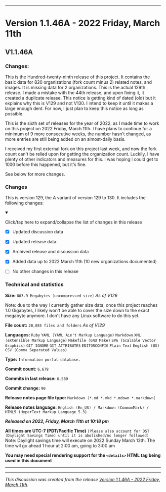 
***

# Version 1.1.46A - 2022 Friday, March 11th

## V1.1.46A

### Changes:

This is the Hundred-twenty-ninth release of this project. It contains the basic data for 820 organizations (fork count minus 2) related notes, and images. It is missing data for 2 organizations. This is the actual 129th release. I made a mistake with the 44th release, and upon fixing it, it created a duplicate release. This notice is getting kind of dated (old) but it explains why this is V129 and not V130. I intend to keep it until it makes a large enough dent. For now, I just plan to keep this notice as long as possible.

This is the sixth set of releases for the year of 2022, as I made time to work on this project on 2022 Friday, March 11th. I have plans to continue for a minimum of 9 more consecutive weeks, the number hasn't changed, as more entries are still being added on an almost-daily basis.

I received my first external fork on this project last week, and now the fork count can't be relied upon for getting the organization count. Luckily, I have plenty of other indicators and measures for this. I was hoping I could get to 1000 before this happened, but it's fine.

See below for more changes.

### Changes

This is version 129, the A variant of version 129 to 130. It includes the following changes:

<details open><summary><p>Click/tap here to expand/collapse the list of changes in this release</p></summary>

- [x] Updated discussion data

- [x] Updated release data

- [x] Archived release and discussion data

<!--
- [x] Deleted 4 `IGNORE.md` files
!-->

<!--
- [x] Began adding support for 2022 data
!-->

- [x] Added data up to 2022 March 11th (10 new organizations documented)

- [ ] No other changes in this release

<!-- - [x] Updated Git navigation data !-->

</details>

### Technical and statistics

**Size:** `803.9 Megabytes (uncompressed size)` _As of V129_

Note: due to the way I currently gather size data, once this project reaches 1.0 Gigabytes, I likely won't be able to cover the size down to the exact megabyte anymore. I don't have any Linux software to do this yet.

**File count:** `20,885 files and folders` _As of V129_

**Languages:** `Ruby` `YAML (YAML Ain't Markup Language)` `Markdown` `XML (eXtensible Markup Language)` `Makefile (GNU Make)` `SVG (Scalable Vector Graphics)` `GIT IGNORE` `GIT ATTRIBUTES` `EDITORCONFIG` `Plain Text` `English (US)` `CSV (Comma Separated Values)`

**Type:** `Information portal database.`

**Commit count:** `6,679`

**Commits in last release:** `6,589`

**Commit change:** `90`

**Release notes page file type:** `Markdown (*.md *.mkd *.mdown *.markdown)`

**Release notes language:** `English (En_US) / Markdown (CommonMark) / HTML5 (HyperText Markup Language 5.3)`

***Released on 2022, Friday, March 11th at 10:18 pm***

**All times are UTC-7 (PDT/Pacific Time)** `(Please also account for DST (Daylight Savings Time) until it is abolished/no longer followed)` Note: Daylight savings time will execute on 2022 Sunday March 13th. The time wil go ahead 1 hour at 2:00 am, going to 3:00 am

**You may need special rendering support for the `<details>` HTML tag being used in this document**

***


<hr /><em>This discussion was created from the release <a href='https://github.com/seanpm2001/GitHub_Organization_Info/releases/tag/V1.1.46A'>Version 1.1.46A - 2022 Friday, March 11th</a>.</em>
